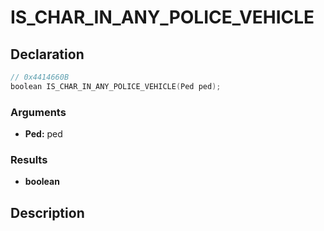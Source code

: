 # IS_CHAR_IN_ANY_POLICE_VEHICLE

## Declaration
```cpp
// 0x4414660B
boolean IS_CHAR_IN_ANY_POLICE_VEHICLE(Ped ped);
```

### Arguments
- **Ped:** ped

### Results
- **boolean**

## Description
